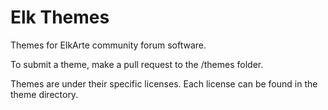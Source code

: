 Elk Themes
======

Themes for ElkArte community forum software.


To submit a theme, make a pull request to the /themes folder.


Themes are under their specific licenses. Each license can be found in the theme directory.

